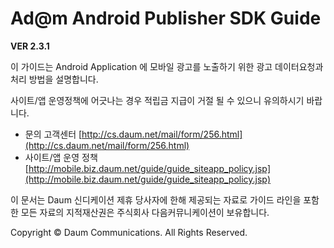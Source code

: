 # Ad@m Android Publisher SDK Guide

**VER 2.3.1**

이 가이드는 Android Application 에 모바일 광고를 노출하기 위한 광고 데이터요청과 처리 방법을 설명합니다.
  
사이트/앱 운영정책에 어긋나는 경우 적립금 지급이 거절 될 수 있으니 유의하시기 바랍니다.
* 문의 고객센터 [http://cs.daum.net/mail/form/256.html](http://cs.daum.net/mail/form/256.html)* 사이트/앱 운영 정책 [http://mobile.biz.daum.net/guide/guide_siteapp_policy.jsp](http://mobile.biz.daum.net/guide/guide_siteapp_policy.jsp)

이 문서는 Daum 신디케이션 제휴 당사자에 한해 제공되는 자료로 가이드 라인을 포함한 모든 자료의 지적재산권은 주식회사 다음커뮤니케이션이 보유합니다.
Copyright © Daum Communications. All Rights Reserved.
